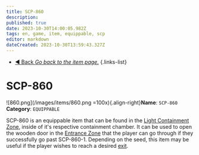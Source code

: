 ```yaml
---
title: SCP-860
description: 
published: true
date: 2023-10-30T14:00:05.982Z
tags: en, game, item, equippable, scp
editor: markdown
dateCreated: 2023-10-30T13:59:43.327Z
---
```


- [:arrow_backward: Back *Go back to the item page.*](/en/game/items#items)
{.links-list}
# SCP-860
![860.png](/images/items/860.png =100x){.align-right}**Name**: `SCP-860`
**Category**: `EQUIPPABLE`

SCP-860 is an equippable item that can be found in the [Light Containment Zone](/en/game/rooms/lcz), inside of it's respective containment chamber. It can be used to open the wooden door in the [Entrance Zone](/en/game/rooms/ent) that the player can go through if they successfully go past SCP-860-1. Depending on the seed, this item may be useful if the player wishes to reach a desired [exit](/en/game/rooms/surface).

‎ 

‎ 

‎ 

‎ 